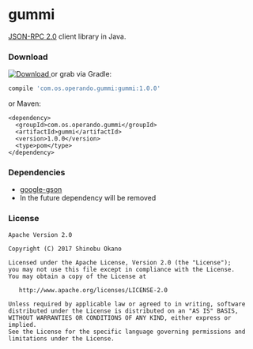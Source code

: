 # gummi

[JSON-RPC 2.0](http://www.jsonrpc.org/specification) client library in Java.

### Download

[![Download](https://api.bintray.com/packages/operandoos/maven/gummi/images/download.svg?version=1.0.0) ](https://bintray.com/operandoos/maven/gummi/1.0.0/link) or grab via Gradle:

```gradle
compile 'com.os.operando.gummi:gummi:1.0.0'
```

or Maven:

```
<dependency>
  <groupId>com.os.operando.gummi</groupId>
  <artifactId>gummi</artifactId>
  <version>1.0.0</version>
  <type>pom</type>
</dependency>
```

### Dependencies

* [google-gson](https://github.com/google/gson)
 * In the future dependency will be removed


### License

```
Apache Version 2.0

Copyright (C) 2017 Shinobu Okano

Licensed under the Apache License, Version 2.0 (the "License");
you may not use this file except in compliance with the License.
You may obtain a copy of the License at

   http://www.apache.org/licenses/LICENSE-2.0

Unless required by applicable law or agreed to in writing, software
distributed under the License is distributed on an "AS IS" BASIS,
WITHOUT WARRANTIES OR CONDITIONS OF ANY KIND, either express or implied.
See the License for the specific language governing permissions and
limitations under the License.
```